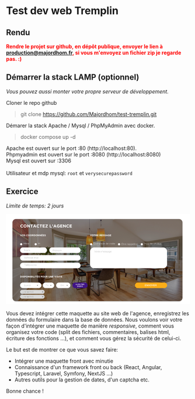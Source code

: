 # Test dev web Tremplin

## Rendu

<span style="color:red">**Rendre le projet sur github, en dépôt publique, envoyer le lien
à [production@majordhom.fr](mailto:production@majordhom.fr), si vous m'envoyez un fichier zip je regarde pas. :)**</span>


## Démarrer la stack LAMP (optionnel)
_Vous pouvez aussi monter votre propre serveur de développement._

Cloner le repo github
> git clone https://github.com/Majordhom/test-tremplin.git

Démarer la stack Apache / Mysql / PhpMyAdmin avec docker.

> docker compose up -d

Apache est ouvert sur le port :80 (http://localhost:80).\
Phpmyadmin est ouvert sur le port :8080 (http://localhost:8080)\
Mysql est ouvert sur :3306\
\
Utilisateur et mdp mysql: `root` et `verysecurepassword`

## Exercice

*Limite de temps: 2 jours*

![alt text](./maquette.png)

Vous devez intégrer cette maquette au site web de l'agence, enregistrez les données du formulaire dans la base de
données.
Nous voulons voir votre façon d'intégrer une maquette de manière *responsive*, comment vous organisez votre code (split des fichiers, commentaires, balises html, écriture des fonctions ...), et
comment vous  gérez la sécurité de celui-ci.

Le but est de montrer ce que vous savez faire: 
- Intégrer une maquette front avec minutie
- Connaissance d'un framework front ou back (React, Angular, Typescript, Laravel, Symfony, NextJS ...) 
- Autres outils pour la gestion de dates, d'un captcha etc.

Bonne chance !
